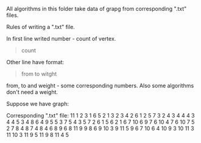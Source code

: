 All algorithms in this folder take data of grapg from corresponding ".txt" files.

Rules of writing a ".txt" file.

In first line writed number - count of vertex.
>count

Other line have format:
>from to witght

from, to and weight - some corresponding numbers.
Also some algorithms don't need a weight.

Suppose we have graph:

Corresponding ".txt" file:
	11
	1 2 3
	1 6 5
	2 1 3
	2 3 4
	2 6 1
	2 5 7
	3 2 4
	3 4 4
	4 3 4
	4 5 3
	4 8 6
	4 9 5
	5 3 7
	5 4 3
	5 7 2
	6 1 5
	6 2 1
	6 7 10
	6 9 7
	6 10 4
	7 6 10
	7 5 2
	7 8 4
	8 7 4
	8 4 6
	8 9 6
	8 11 9
	9 8 6
	9 10 3
	9 11 5
	9 6 7
	10 6 4
	10 9 3
	10 11 3
	11 10 3
	11 9 5
	11 9 8
	11 4 5